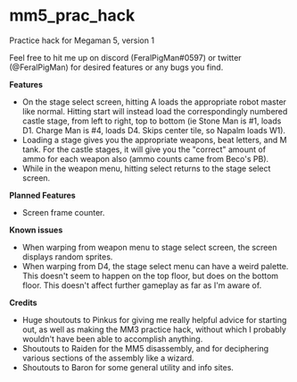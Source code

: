 # mm5_prac_hack
Practice hack for Megaman 5, version 1

Feel free to hit me up on discord (FeralPigMan#0597) or twitter (@FeralPigMan) for desired features or any bugs you find.

**Features**
* On the stage select screen, hitting A loads the appropriate robot master like normal. Hitting start will instead load the correspondingly numbered castle stage, from left to right, top to bottom (ie Stone Man is #1, loads D1. Charge Man is #4, loads D4. Skips center tile, so Napalm loads W1).
* Loading a stage gives you the appropriate weapons, beat letters, and M tank. For the castle stages, it will give you the "correct" amount of ammo for each weapon also (ammo counts came from Beco's PB).
* While in the weapon menu, hitting select returns to the stage select screen.

**Planned Features**
* Screen frame counter.

**Known issues**
* When warping from weapon menu to stage select screen, the screen displays random sprites.
* When warping from D4, the stage select menu can have a weird palette. This doesn't seem to happen on the top floor, but does on the bottom floor. This doesn't affect further gameplay as far as I'm aware of.

**Credits**
* Huge shoutouts to Pinkus for giving me really helpful advice for starting out, as well as making the MM3 practice hack, without which I probably wouldn't have been able to accomplish anything.
* Shoutouts to Raiden for the MM5 disassembly, and for deciphering various sections of the assembly like a wizard.
* Shoutouts to Baron for some general utility and info sites.
